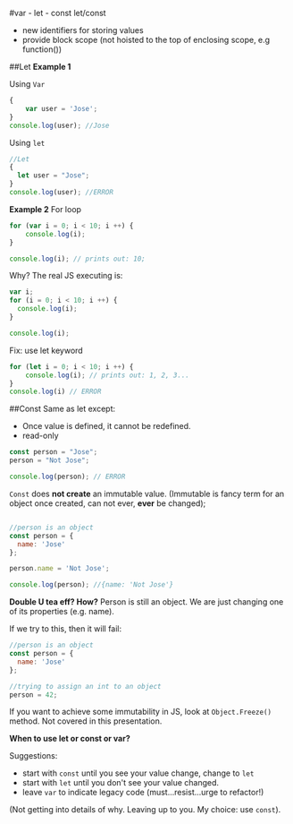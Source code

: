#var - let - const
let/const
* new identifiers for storing values
* provide block scope (not hoisted to the top of enclosing scope, e.g function())

##Let
**Example 1**

Using `Var`
```javascript
{
    var user = 'Jose';
}
console.log(user); //Jose
```
Using `let`
```javascript
//Let
{
  let user = "Jose";  
}
console.log(user); //ERROR
```
**Example 2**
For loop
```javascript
for (var i = 0; i < 10; i ++) {
    console.log(i); 
}

console.log(i); // prints out: 10;
```
Why? The real JS executing is:
```javascript
var i;
for (i = 0; i < 10; i ++) {
  console.log(i);
}

console.log(i);
```
Fix: use let keyword
```javascript
for (let i = 0; i < 10; i ++) {
    console.log(i); // prints out: 1, 2, 3...
}
console.log(i) // ERROR
```

##Const
Same as let except:
* Once value is defined, it cannot be redefined.
* read-only

```javascript
const person = "Jose";
person = "Not Jose";

console.log(person); // ERROR
```
`Const` does **not create** an immutable value. (Immutable is fancy term for an object once created, can not ever, **ever** be changed);

```javascript

//person is an object
const person = {
  name: 'Jose'
};

person.name = 'Not Jose';

console.log(person); //{name: 'Not Jose'}
```
**Double U tea eff? How?** Person is still an object. We are just changing one of its properties (e.g. name).

If we try to this, then it will fail:
```javascript
//person is an object
const person = {
  name: 'Jose'
};

//trying to assign an int to an object
person = 42;
```
If you want to achieve some immutability in JS, look at `Object.Freeze()` method. Not covered in this presentation.

**When to use let or const or var?**

Suggestions: 
* start with `const` until you see your value change, change to `let`
* start with `let` until you don't see your value changed.
* leave `var` to indicate legacy code (must...resist...urge to refactor!)

(Not getting into details of why. Leaving up to you. My choice: use `const`).
